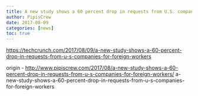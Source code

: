 ```yaml
---
title: A new study shows a 60 percent drop in requests from U.S. companies for foreign workers
author: PipisCrew
date: 2017-08-09
categories: [news]
toc: true
---
```


https://techcrunch.com/2017/08/09/a-new-study-shows-a-60-percent-drop-in-requests-from-u-s-companies-for-foreign-workers

origin - http://www.pipiscrew.com/2017/08/a-new-study-shows-a-60-percent-drop-in-requests-from-u-s-companies-for-foreign-workers/ a-new-study-shows-a-60-percent-drop-in-requests-from-u-s-companies-for-foreign-workers